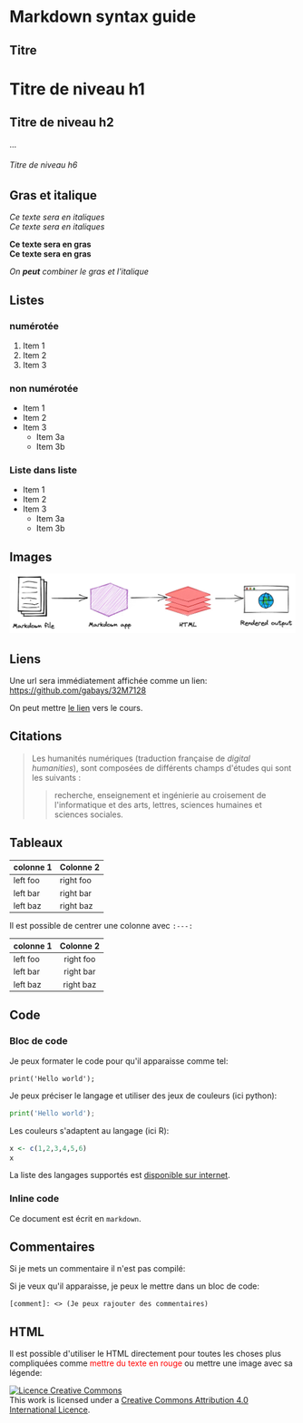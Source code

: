 # Markdown syntax guide

## Titre

# Titre de niveau h1
## Titre de niveau h2
…
###### Titre de niveau h6

## Gras et italique

*Ce texte sera en italiques*  
_Ce texte sera en italiques_

**Ce texte sera en gras**  
__Ce texte sera en gras__

_On **peut** combiner le gras et l'italique_

## Listes

### numérotée

1. Item 1
1. Item 2
1. Item 3

### non numérotée

* Item 1
* Item 2
* Item 3
  * Item 3a
  * Item 3b

### Liste dans liste
* Item 1
* Item 2
* Item 3
  * Item 3a
  * Item 3b


## Images

![Texte alternatif si l'image ne s'affiche pas](../../images/markdown-flowchart.png "Légende.")

## Liens

Une url sera immédiatement affichée comme un lien: https://github.com/gabays/32M7128

On peut mettre [le lien](https://github.com/gabays/32M7128) vers le cours.

## Citations

> Les humanités numériques (traduction française de _digital humanities_), sont composées de différents champs d'études qui sont les suivants : 
>
>> recherche, enseignement et ingénierie au croisement de l'informatique et des arts, lettres, sciences humaines et sciences sociales.

## Tableaux

| colonne 1     | Colonne 2     |
| ------------- |---------------| 
| left foo      | right foo     |
| left bar      | right bar     |
| left baz      | right baz     |



Il est possible de centrer une colonne avec `:---:`

| colonne 1     | Colonne 2     |
| ------------- |:-------------:| 
| left foo      | right foo     |
| left bar      | right bar     |
| left baz      | right baz     |

## Code

### Bloc de code

Je peux formater le code pour qu'il apparaisse comme tel:

```
print('Hello world');
```

Je peux préciser le langage et utiliser des jeux de couleurs (ici python):

```python
print('Hello world');
```

Les couleurs s'adaptent au langage (ici R):

```r
x <- c(1,2,3,4,5,6)
x
```

La liste des langages supportés est [disponible sur internet](https://github.com/jincheng9/markdown_supported_languages).


### Inline code

Ce document est écrit en `markdown`.

## Commentaires

Si je mets un commentaire il n'est pas compilé: 

[comment]: <> (Je peux rajouter des commentaires)

Si je veux qu'il apparaisse, je peux le mettre dans un bloc de code:
```
[comment]: <> (Je peux rajouter des commentaires)
```

## HTML

Il est possible d'utiliser le HTML directement pour toutes les choses plus compliquées comme <span style="color:red">mettre du texte en rouge</span> ou mettre une image avec sa légende:

<a rel="license" href="http://creativecommons.org/licenses/by-sa/4.0/"><img alt="Licence Creative Commons" style="border-width:0" src="https://i.creativecommons.org/l/by-sa/4.0/88x31.png" /></a><br />This work is licensed under a <a rel="license" href="http://creativecommons.org/licenses/by-sa/4.0/">Creative Commons Attribution 4.0 International Licence</a>.
